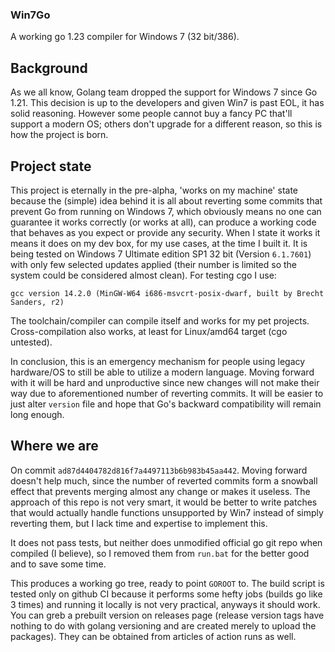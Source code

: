 ### Win7Go

A working go 1.23 compiler for Windows 7 (32 bit/386).

## Background

As we all know, Golang team dropped the support for Windows 7 since Go 1.21. This decision is up to the developers and given Win7 is past EOL, it has solid reasoning. However some people cannot buy a fancy PC that'll support a modern OS; others don't upgrade for a different reason, so this is how the project is born.

## Project state

This project is eternally in the pre-alpha, 'works on my machine' state because the (simple) idea behind it is all about reverting some commits that prevent Go from running on Windows 7, which obviously means no one can guarantee it works correctly (or works at all), can produce a working code that behaves as you expect or provide any security. When I state it works it means it does on my dev box, for my use cases, at the time I built it.
It is being tested on Windows 7 Ultimate edition SP1 32 bit (Version `6.1.7601`) with only few selected updates applied (their number is limited so the system could be considered almost clean). For testing cgo I use:
```shell
gcc version 14.2.0 (MinGW-W64 i686-msvcrt-posix-dwarf, built by Brecht Sanders, r2)
```
The toolchain/compiler can compile itself and works for my pet projects. Cross-compilation also works, at least for Linux/amd64 target (cgo untested).

In conclusion, this is an emergency mechanism for people using legacy hardware/OS to still be able to utilize a modern language. Moving forward with it will be hard and unproductive since new changes will not make their way due to aforementioned number of reverting commits. It will be easier to just alter `version` file and hope that Go's backward compatibility  will remain long enough.

## Where we are

On commit `ad87d4404782d816f7a4497113b6b983b45aa442`. Moving forward doesn't help much, since the number of reverted commits form a snowball effect that prevents merging almost any change or makes it useless. The approach of this repo is not very smart, it would be better to write patches that would actually handle functions unsupported by Win7 instead of simply reverting them, but I lack time and expertise to implement this.

It does not pass tests, but neither does unmodified official go git repo when compiled (I believe), so I removed them from `run.bat` for the better good and to save some time.

This produces a working go tree, ready to point `GOROOT` to. The build script is tested only on github CI because it performs some hefty jobs (builds go like 3 times) and running it locally is not very practical, anyways it should work. You can greb a prebuilt version on releases page (release version tags have nothing to do with golang versioning and are created merely to upload the packages). They can be obtained from articles of action runs as well.